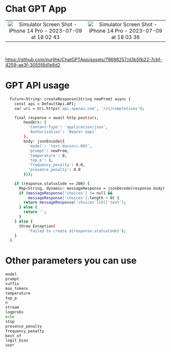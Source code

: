 # Chat GPT App

|  | |
|:---:|:---:|
| ![Simulator Screen Shot - iPhone 14 Pro - 2023-07-09 at 18 02 43](https://github.com/nurllhk/ChatGPTApp/assets/79688257/08412fc6-fe72-45d1-b849-bed9e309a4ff) | ![Simulator Screen Shot - iPhone 14 Pro - 2023-07-09 at 18 03 36](https://github.com/nurllhk/ChatGPTApp/assets/79688257/2af7813f-ceb0-425b-a4cd-b5aed04f5c01) |


<br>





https://github.com/nurllhk/ChatGPTApp/assets/79688257/d3b5fb22-7cbf-4259-ae3f-3055f8d1e8d2




# GPT API usage

```sh 
  Future<String> createResponse(String newProm) async {
    const api = DefaultApi.API;
    var uri = Uri.https('api.openai.com', '/v1/completions');

    final response = await http.post(uri,
        headers: {
          'Content-Type': 'application/json',
          'Authorization': 'Bearer $api'
        },
        body: jsonEncode({
          'model': 'text-davinci-003',
          'prompt': newProm,
          'temperature': 0,
          'top_p': 1,
          'frequency_penalty': 0.0,
          'presence_penalty': 0.0
        }));

    if (response.statusCode == 200) {
      Map<String, dynamic> messageResponse = jsonDecode(response.body);
      if (messageResponse['choices'] != null &&
          messageResponse['choices'].length > 0) {
        return messageResponse['choices'][0]['text'];
      } else {
        return '';
      }
    } else {
      throw Exception(
          'Failed to create ${response.statusCode}');
    }
  }
 ```





# Other parameters you can use 

```sh 
model
prompt
suffix
max_tokens
temperature
top_p
n
stream
logprobs
echo
stop
presence_penalty
frequency_penalty
best_of
logit_bias
user

 ```



